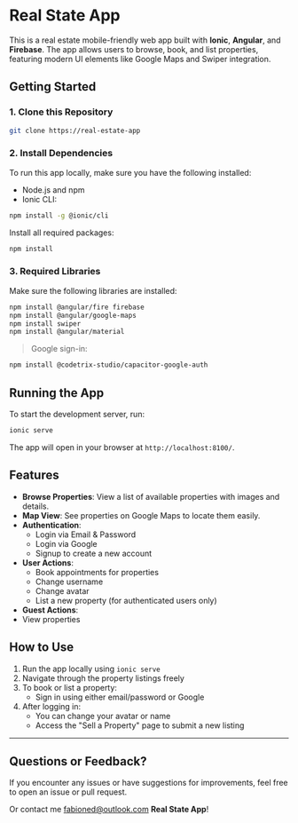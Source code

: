 # Real State App

This is a real estate mobile-friendly web app built with **Ionic**, **Angular**, and **Firebase**. The app allows users to browse, book, and list properties, featuring modern UI elements like Google Maps and Swiper integration.

##  Getting Started

### 1. Clone this Repository
```bash
git clone https://real-estate-app
```

### 2. Install Dependencies
To run this app locally, make sure you have the following installed:

- Node.js and npm
- Ionic CLI:
```bash
npm install -g @ionic/cli
```

Install all required packages:
```bash
npm install
```

### 3. Required Libraries
Make sure the following libraries are installed:
```bash
npm install @angular/fire firebase
npm install @angular/google-maps
npm install swiper
npm install @angular/material

```

>  Google sign-in:
```bash
npm install @codetrix-studio/capacitor-google-auth
```

##  Running the App
To start the development server, run:
```bash
ionic serve
```
The app will open in your browser at `http://localhost:8100/`.

##  Features
- **Browse Properties**: View a list of available properties with images and details.
- **Map View**: See properties on Google Maps to locate them easily.
- **Authentication**:
  - Login via Email & Password
  - Login via Google
  - Signup to create a new account
- **User Actions**:
  - Book appointments for properties
  - Change username
  - Change avatar
  - List a new property (for authenticated users only)
 - **Guest Actions**:
  - View properties
 

##  How to Use
1. Run the app locally using `ionic serve`
2. Navigate through the property listings freely
3. To book or list a property:
   - Sign in using either email/password or Google
4. After logging in:
   - You can change your avatar or name
   - Access the "Sell a Property" page to submit a new listing

---

##  Questions or Feedback?
If you encounter any issues or have suggestions for improvements, feel free to open an issue or pull request.

Or contact me fabioned@outlook.com **Real State App**! 

